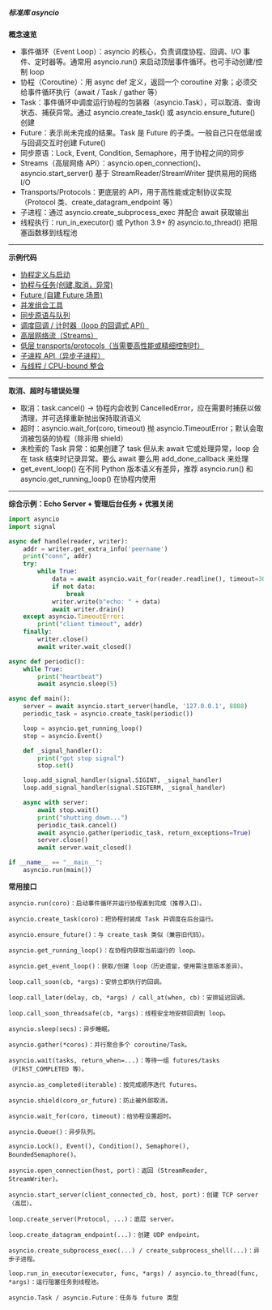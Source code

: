 ##### 标准库 asyncio

**概念速览**
- 事件循环（Event Loop）：asyncio 的核心，负责调度协程、回调、I/O 事件、定时器等。通常用 asyncio.run() 来启动顶层事件循环。也可手动创建/控制 loop
- 协程（Coroutine）：用 async def 定义，返回一个 coroutine 对象；必须交给事件循环执行（await / Task / gather 等）
- Task：事件循环中调度运行协程的包装器（asyncio.Task），可以取消、查询状态、捕获异常。通过 asyncio.create_task() 或 asyncio.ensure_future() 创建
- Future：表示尚未完成的结果。Task 是 Future 的子类。一般自己只在低层或与回调交互时创建 Future()
- 同步原语：Lock, Event, Condition, Semaphore，用于协程之间的同步
- Streams（高层网络 API）：asyncio.open_connection()、asyncio.start_server() 基于 StreamReader/StreamWriter 提供易用的网络 I/O
- Transports/Protocols：更底层的 API，用于高性能或定制协议实现（Protocol 类、create_datagram_endpoint 等）
- 子进程：通过 asyncio.create_subprocess_exec 并配合 await 获取输出
- 线程执行：run_in_executor() 或 Python 3.9+ 的 asyncio.to_thread() 把阻塞函数移到线程池

---
**示例代码**
- [协程定义与启动](./asyncio-defined.md)  
- [协程与任务(创建,取消，异常)](./asyncio-create-cancel-exception.md)  
- [Future (自建 Future 场景)](./asyncio-future.md)
- [并发组合工具](./asyncio-gather.md)
- [同步原语与队列](./asyncio-queue.md)
- [调度回调 / 计时器（loop 的回调式 API）](./async-callback.md)
- [高层网络流（Streams）](./asyncio-stream.md)
- [低层 transports/protocols（当需要高性能或精细控制时）](./asyncio-transports.md)
- [子进程 API（异步子进程）](./asyncio-process.md)
- [与线程 / CPU-bound 整合](./asyncio-cpu-bound.md)

---
**取消、超时与错误处理**
- 取消：task.cancel() -> 协程内会收到 CancelledError，应在需要时捕获以做清理，并可选择重新抛出保持取消语义
- 超时：asyncio.wait_for(coro, timeout) 抛 asyncio.TimeoutError；默认会取消被包装的协程（除非用 shield）
- 未检索的 Task 异常：如果创建了 task 但从未 await 它或处理异常，loop 会在 task 结束时记录异常。要么 await 要么用 add_done_callback 来处理
- get_event_loop() 在不同 Python 版本语义有差异，推荐 asyncio.run() 和 asyncio.get_running_loop() 在协程内使用

---

**综合示例：Echo Server + 管理后台任务 + 优雅关闭**
```python
import asyncio
import signal

async def handle(reader, writer):
    addr = writer.get_extra_info('peername')
    print("conn", addr)
    try:
        while True:
            data = await asyncio.wait_for(reader.readline(), timeout=30.0)
            if not data:
                break
            writer.write(b"echo: " + data)
            await writer.drain()
    except asyncio.TimeoutError:
        print("client timeout", addr)
    finally:
        writer.close()
        await writer.wait_closed()

async def periodic():
    while True:
        print("heartbeat")
        await asyncio.sleep(5)

async def main():
    server = await asyncio.start_server(handle, '127.0.0.1', 8888)
    periodic_task = asyncio.create_task(periodic())

    loop = asyncio.get_running_loop()
    stop = asyncio.Event()

    def _signal_handler():
        print("got stop signal")
        stop.set()

    loop.add_signal_handler(signal.SIGINT, _signal_handler)
    loop.add_signal_handler(signal.SIGTERM, _signal_handler)

    async with server:
        await stop.wait()
        print("shutting down...")
        periodic_task.cancel()
        await asyncio.gather(periodic_task, return_exceptions=True)
        server.close()
        await server.wait_closed()

if __name__ == "__main__":
    asyncio.run(main())
```

**常用接口**
```text
asyncio.run(coro)：启动事件循环并运行协程直到完成（推荐入口）。

asyncio.create_task(coro)：把协程封装成 Task 并调度在后台运行。

asyncio.ensure_future()：与 create_task 类似（兼容旧代码）。

asyncio.get_running_loop()：在协程内获取当前运行的 loop。

asyncio.get_event_loop()：获取/创建 loop（历史遗留，使用需注意版本差异）。

loop.call_soon(cb, *args)：安排立即执行的回调。

loop.call_later(delay, cb, *args) / call_at(when, cb)：安排延迟回调。

loop.call_soon_threadsafe(cb, *args)：线程安全地安排回调到 loop。

asyncio.sleep(secs)：异步睡眠。

asyncio.gather(*coros)：并行聚合多个 coroutine/Task。

asyncio.wait(tasks, return_when=...)：等待一组 futures/tasks（FIRST_COMPLETED 等）。

asyncio.as_completed(iterable)：按完成顺序迭代 futures。

asyncio.shield(coro_or_future)：防止被外部取消。

asyncio.wait_for(coro, timeout)：给协程设置超时。

asyncio.Queue()：异步队列。

asyncio.Lock(), Event(), Condition(), Semaphore(), BoundedSemaphore()。

asyncio.open_connection(host, port)：返回 (StreamReader, StreamWriter)。

asyncio.start_server(client_connected_cb, host, port)：创建 TCP server（高层）。

loop.create_server(Protocol, ...)：底层 server。

loop.create_datagram_endpoint(...)：创建 UDP endpoint。

asyncio.create_subprocess_exec(...) / create_subprocess_shell(...)：异步子进程。

loop.run_in_executor(executor, func, *args) / asyncio.to_thread(func, *args)：运行阻塞任务到线程池。

asyncio.Task / asyncio.Future：任务与 future 类型
```